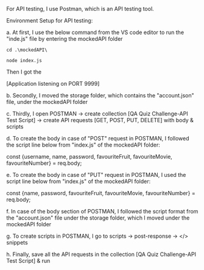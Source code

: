 For API testing, I use Postman, which is an API testing tool.

Environment Setup for API testing:

a. At first, I use the below command from the VS code editor to run the "inde.js" file by entering the mockedAPI folder 
  
    cd .\mockedAPI\
  
    node index.js

Then I got the 

[Application listening on PORT 9999]

b. Secondly, I moved the storage folder, which contains the  "account.json" file, under the mockedAPI folder

c. Thirdly, I open POSTMAN -> create collection [QA Quiz Challenge-API Test Script] -> create API requests [GET, POST, PUT, DELETE] with body & scripts 

d. To create the body in case of "POST" request in POSTMAN, I followed the  script line below from "index.js" of the mockedAPI folder: 

   const {username, name, password, favouriteFruit, favouriteMovie, favouriteNumber} = req.body;
  
e. To create the body in case of "PUT" request in POSTMAN, I used the  script line below from "index.js" of the mockedAPI folder: 

   const {name, password, favouriteFruit, favouriteMovie, favouriteNumber} = req.body;

f. In case of the body section of POSTMAN, I followed the script format from the "account.json" file under the storage folder, which I moved under the mockedAPI folder

g. To create scripts in POSTMAN, I go to scripts -> post-response -> </> snippets 

h. Finally, save all the API requests in the collection [QA Quiz Challenge-API Test Script] & run
